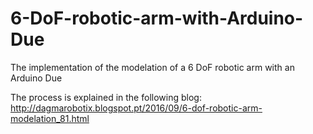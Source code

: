 # 6-DoF-robotic-arm-with-Arduino-Due
The implementation of the modelation of a 6 DoF robotic arm with an Arduino Due

The process is explained in the following blog:
http://dagmarobotix.blogspot.pt/2016/09/6-dof-robotic-arm-modelation_81.html
